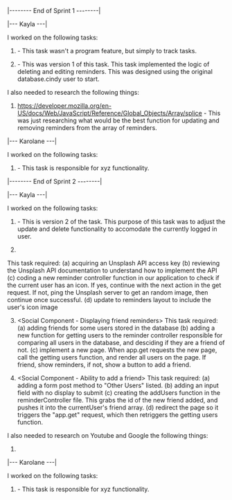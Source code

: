 |-------- End of Sprint 1 --------|

|--- Kayla ---|

I worked on the following tasks:
1. <Creating the Notion project board> - This task wasn't a program feature, but simply to track tasks.

2. <Update and Delete> - This was version 1 of this task. This task implemented the logic of deleting and editing reminders.  This was designed using the original database.cindy user to start.


I also needed to research the following things:
1. <https://developer.mozilla.org/en-US/docs/Web/JavaScript/Reference/Global_Objects/Array/splice> - This was just researching what would be the best function for updating and removing reminders from the array of reminders.


|--- Karolane ---|

I worked on the following tasks:
1. <Insert Some Task Here> - This task is responsible for xyz functionality.



|-------- End of Sprint 2 --------|

|--- Kayla ---|

I worked on the following tasks:
1. <Fix Update and Delete code> - This is version 2 of the task. This purpose of this task was to adjust the update and delete functionality to accomodate the currently logged in user.

2. <Implementation of Unsplash API> 
This task required:
(a) acquiring an Unsplash API access key
(b) reviewing the Unsplash API documentation to understand how to implement the API
(c) coding a new reminder controller function in our application to check if the current user has an icon.  If yes, continue with the next action in the get request. If not, ping the Unsplash server to get an random image, then continue once successful.
(d) update to reminders layout to include the user's icon image

3. <Social Component - Displaying friend reminders>
This task required:
(a) adding friends for some users stored in the database
(b) adding a new function for getting users to the reminder controller responsible for comparing all users in the database, and desciding if they are a friend of not.
(c) implement a new page. When app.get requests the new page, call the getting users function, and render all users on the page. If friend, show reminders, if not, show a button to add a friend.

4. <Social Component - Ability to add a friend>
This task required:
(a) adding a form post method to "Other Users" listed.
(b) adding an input field with no display to submit
(c) creating the addUsers function in the reminderController file. This grabs the id of the new friend added, and pushes it into the currentUser's friend array.
(d) redirect the page so it triggers the "app.get" request, which then retriggers the getting users function.



I also needed to research on Youtube and Google the following things:
1. <Insert Video or Link to thing you needed to research>


|--- Karolane ---|

I worked on the following tasks:
1. <Insert Some Task Here> - This task is responsible for xyz functionality.